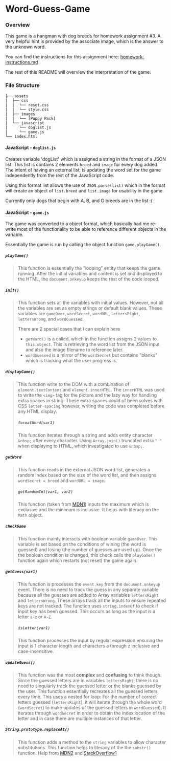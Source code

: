# Word-Guess-Game

### Overview

This game is a hangman with dog breeds for homework assignment #3. A very helpful hint is provided by the associate image, which is the answer to the unknown word.

You can find the instructions for this assignment here: [homework-instructions.md][]

The rest of this README will overview the interpretation of the game.

[homework-instructions.md]: https://github.com/ekeoid/Word-Guess-Game/blob/master/homework-instructions.md

### File Structure

```
├── assets
|  ├── css
|  |  └── reset.css
|  |  └── style.css
|  ├── images
|  |  └── [Puppy Pack]
|  └── javascript
|     └── doglist.js
|     └── game.js
└── index.html
```

#### JavaScript - `doglist.js`

Creates variable 'dogList' which is assigned a string in the format of a JSON list. This list is contains 2 elements `breed` and `image` for every dog added. The intent of having an external list, is updating the word set for the game independently from the rest of the JavaScript code.

Using this format list allows the use of `JSON.parse(list)` which in the format will create an object of `list.breed` and `list.image` for usability in the game.

Currently only dogs that begin with A, B, and G breeds are in the list :(


#### JavaScript - `game.js`

The game was converted to a object format, which basically had me re-write most of the functionality to be able to reference different objects in the variable.

Essentially the game is run by calling the object function `game.playGame()`. 

##### `playGame()`
> This function is essentially the "looping" entity that keeps the game running. After the initial variables and content is set and displayed to the HTML, the `document.onkeyup` keeps the rest of the code looped. 

##### `init()`
> This function sets all the variables with initial values. However, not all the variables are set as empty strings or default blank values.
> These variables are `gameOver`, `wordSecret`, `wordURL`, `lettersRight`, `lettersWrong`, and `wordGuessed`.
>
> There are 2 special cases that I can explain here
> - `getWord()` is a called, which in the function assigns 2 values to `this.object`. This is retrieving the word list from the JSON input and also the image filename to reference later.
> - `wordGuessed` is a mirror of the `wordSecret` but contains "blanks" which is tracking what the user progress is.

##### `displayGame()`
> This function write to the DOM with a combination of `element.textContent` and `element.innerHTML`. The `innerHTML` was used to write the `<img>` tag for the picture and the lazy way for handling extra spaces in string.
> These extra spaces could of been solves with CSS `letter-spacing` however, writing the code was completed before any HTML display.
>
>
> ##### `formatWord(var1)`
> This function iterates through a string and adds entity character `&nbsp;` after every character. Using `Array.join()` truncated extra `" "` when displaying to HTML, which investigated to use `&nbsp;`.

##### `getWord`
> This function reads in the external JSON word list, generates a random index based on the size of the word list, and then assigns  `wordSecret = breed` and `wordURL = image`. 
>
> ##### `getRandomInt(var1, var2)`
> This function (taken from [MDN1][]) inputs the maximum which is exclusive and the minimum is inclusive. It helps with literacy on the `Math` object. 

[MDN1]: https://developer.mozilla.org/en-US/docs/Web/JavaScript/Reference/Global_Objects/Math/random

##### `checkGame`
> This function mainly interacts with boolean variable `gameOver`. This variable is set based on the conditions of wining (the word is guessed) and losing (the number of guesses are used up). Once the the boolean condition is changed, this check calls the `playGame()` function again which restarts (not reset) the game again. 


##### `getGuess(var1)`
> This function is processes the `event.key` from the `document.onkeyup` event. There is no need to track the guess in any separate variable because all the guesses are added to Array variables `lettersRight` and `lettersWrong`. These arrays track all the inputs to ensure repeated keys are not tracked.
> The function uses `string.indexOf` to check if input key has been guessed. This occurs as long as the input is a letter `a-z` or `A-Z`.
>
> ##### `isLetter(var1)`
> This function processes the input by regular expression ensuring the input is 1 character length and characters a through z inclusive and case-insensitive.

##### `updateGuess()`
> This function was the most **complex** and **confusing** to think though. Since the guessed letters are in variables `lettersRight`, there is no need to singularly track the guessed letter or the blanks guessed by the user. This function essentially recreates all the guessed letters every time.
> This uses a nested for loop: For the number of correct letters guessed (`lettersRight`), it will iterate through the whole word (`wordSecret`) to make updates of the guessed letters in `wordGuessed`). It iterates through `wordSecret` in order to obtain the index location of the letter and in case there are multiple instances of that letter.

##### `String.prototype.replaceAt()`
> This function adds a method to the `string` variables to allow character substitutions. This function helps to literacy of the the `substr()` function.
> Help from [MDN2][] and [StackOverflow1][]

[StackOverflow1]: https://stackoverflow.com/questions/1431094/how-do-i-replace-a-character-at-a-particular-index-in-javascript

[MDN2]: https://developer.mozilla.org/en-US/docs/Web/JavaScript/Reference/Global_Objects/String/replace


